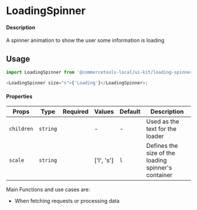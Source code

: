 # LoadingSpinner

#### Description

A spinner animation to show the user some information is loading

## Usage

```js
import LoadingSpinner from '@commercetools-local/ui-kit/loading-spinner';

<LoadingSpinner size="s">{'Loading'}</LoadingSpinner>;
```

#### Properties

| Props      | Type     | Required | Values     | Default | Description                                         |
| ---------- | -------- | :------: | ---------- | ------- | --------------------------------------------------- |
| `children` | `string` |          | -          | -       | Used as the text for the loader                     |
| `scale`    | `string` |          | ['l', 's'] | `l`     | Defines the size of the loading spinner's container |

Main Functions and use cases are:

- When fetching requests or processing data
